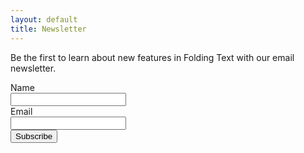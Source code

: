 ```yaml
---
layout: default
title: Newsletter
---
```


Be the first to learn about new features in Folding Text with our email newsletter.

<form class="mailinglistform" action="http://sendy.hogbaysoftware.com/subscribe" method="POST" accept-charset="utf-8">
	<label for="name">Name</label><br/>
	<input type="text" name="name" id="name"/>
	<br/>
	<label for="email">Email</label><br/>
	<input type="text" name="email" id="email"/>
	<br/>
	<input type="hidden" name="list" value="pvdM68QFom4m2763xCFJUOrw"/>
	<button type="submit" name="submit" id="submit">Subscribe</button>
</form>